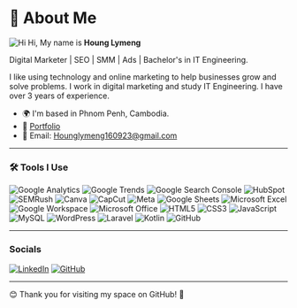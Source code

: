 # 👋 About Me

![Hi](https://user-images.githubusercontent.com/18350557/176309783-0785949b-9127-417c-8b5a4333674e.gif) Hi, My name is **Houng Lymeng**

Digital Marketer | SEO | SMM | Ads | Bachelor's in IT Engineering.

I like using technology and online marketing to help businesses grow and solve problems. I work in digital marketing and study IT Engineering. I have over 3 years of experience.

*   🌍 I'm based in Phnom Penh, Cambodia.
*   💼 [Portfolio](https://mexxtenn.my.canva.site/portfolio-v2026)
*   📧 Email: Hounglymeng160923@gmail.com

---

### 🛠️ Tools I Use

![Google Analytics](https://img.shields.io/badge/-Google%20Analytics-E37400?style=flat-square&logo=google-analytics&logoColor=white)
![Google Trends](https://img.shields.io/badge/-Google%20Trends-4285F4?style=flat-square&logo=google-trends&logoColor=white)
![Google Search Console](https://img.shields.io/badge/-Google%20Search%20Console-4285F4?style=flat-square&logo=google-search-console&logoColor=white)
![HubSpot](https://img.shields.io/badge/-HubSpot-FF7A59?style=flat-square&logo=hubspot&logoColor=white)
![SEMRush](https://img.shields.io/badge/-SEMrush-FF642F?style=flat-square&logo=semrush&logoColor=white)
![Canva](https://img.shields.io/badge/-Canva-00C4CC?style=flat-square&logo=canva&logoColor=white)
![CapCut](https://img.shields.io/badge/-CapCut-000000?style=flat-square&logo=capcut&logoColor=white)
![Meta](https://img.shields.io/badge/-Meta-0078FF?style=flat-square&logo=meta&logoColor=white)
![Google Sheets](https://img.shields.io/badge/-Google%20Sheets-34A853?style=flat-square&logo=google-sheets&logoColor=white)
![Microsoft Excel](https://img.shields.io/badge/-Microsoft%20Excel-217346?style=flat-square&logo=microsoft-excel&logoColor=white)
![Google Workspace](https://img.shields.io/badge/-Google%20Workspace-4285F4?style=flat-square&logo=google-workspace&logoColor=white)
![Microsoft Office](https://img.shields.io/badge/-Microsoft%20Office-2563EB?style=flat-square&logo=microsoft-office&logoColor=white)
![HTML5](https://img.shields.io/badge/-HTML5-E34F26?style=flat-square&logo=html5&logoColor=white)
![CSS3](https://img.shields.io/badge/-CSS3-1572B6?style=flat-square&logo=css3&logoColor=white)
![JavaScript](https://img.shields.io/badge/-JavaScript-F7DF1E?style=flat-square&logo=javascript&logoColor=black)
![MySQL](https://img.shields.io/badge/-MySQL-4479A1?style=flat-square&logo=mysql&logoColor=white)
![WordPress](https://img.shields.io/badge/-WordPress-21759B?style=flat-square&logo=wordpress&logoColor=white)
![Laravel](https://img.shields.io/badge/-Laravel-FF2D20?style=flat-square&logo=laravel&logoColor=white)
![Kotlin](https://img.shields.io/badge/-Kotlin-7F52FF?style=flat-square&logo=kotlin&logoColor=white)
![GitHub](https://img.shields.io/badge/-GitHub-181717?style=flat-square&logo=github&logoColor=white)

---

### Socials

[![LinkedIn](https://img.shields.io/badge/-LinkedIn-0A66C2?style=flat-square&logo=linkedin&logoColor=white)](https://www.linkedin.com/in/houng-lymeng168/)
[![GitHub](https://img.shields.io/badge/-GitHub-181717?style=flat-square&logo=github&logoColor=white)](https://github.com/hounglymeng10)

---

😊 Thank you for visiting my space on GitHub! 🙏
